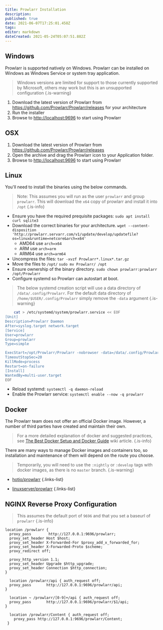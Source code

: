 ```yaml
---
title: Prowlarr Installation
description: 
published: true
date: 2021-06-07T17:25:01.458Z
tags: 
editor: markdown
dateCreated: 2021-05-24T05:07:51.882Z
---
```


## Windows

Prowlarr is supported natively on Windows. Prowlarr can be installed on Windows as Windows Service or system tray application.
> Windows versions are limited for support to those currently supported by Microsoft, others may work but this is an unsupported configuration
{.is-warning}

1. Download the latest version of Prowlarr from <https://github.com/Prowlarr/Prowlarr/releases> for your architecture
1. Run the installer
1. Browse to <http://localhost:9696> to start using Prowlarr

## OSX
  
1. Download the latest version of Prowlarr from <https://github.com/Prowlarr/Prowlarr/releases>
1. Open the archive and drag the Prowlarr icon to your Application folder.
1. Browse to <http://localhost:9696> to start using Prowlarr

## Linux
  
You'll need to install the binaries using the below commands.
> Note: This assumes you will run as the user `prowlarr` and group `prowlarr`.
> This will download the `x64` copy of prowlarr and install it into `/opt`
{.is-info}

- Ensure you have the required prequisite packages: `sudo apt install curl sqlite3`
- Download the correct binaries for your architecture.
 `wget --content-disposition 'http://prowlarr.servarr.com/v1/update/develop/updatefile?os=linux&runtime=netcore&arch=x64'`
  - AMD64 use `arch=x64`
  - ARM use `arch=arm`
  - ARM64 use `arch=arm64`
- Uncompress the files: `tar -xvzf Prowlarr*.linux*.tar.gz`
- Move the files to `/opt/` `sudo mv Prowlarr/ /opt`
- Ensure ownership of the binary directory.
  `sudo chown prowlarr:prowlarr /opt/Prowlarr`
- Configure systemd so Prowlarr can autostart at boot.
> The below systemd creation script will use a data directory of `/data/.config/Prowlarr`.  For the default data directory of `/home/$USER/.config/Prowlarr` simply remove the `-data` argument
{.is-warning}

```bash
    cat > /etc/systemd/system/prowlarr.service << EOF
[Unit]
Description=Prowlarr Daemon
After=syslog.target network.target
[Service]
User=prowlarr
Group=prowlarr
Type=simple

ExecStart=/opt/Prowlarr/Prowlarr -nobrowser -data=/data/.config/Prowlarr/
TimeoutStopSec=20
KillMode=process
Restart=on-failure
[Install]
WantedBy=multi-user.target
EOF
```

- Reload systemd: `systemctl -q daemon-reload`
- Enable the Prowlarr service: `systemctl enable --now -q prowlarr`

## Docker
  
The Prowlarr team does not offer an official Docker image. However, a number of third parties have created and maintain their own.

> For a more detailed explanation of docker and suggested practices, see [The Best Docker Setup and Docker Guide](/Docker-Guide) wiki article.
{.is-info}

There are many ways to manage Docker images and containers too, so installation and maintenance of them will depend on the route you choose.

> Temporarily, you will need to use the `:nightly` or `:develop` tags with docker images, as there is no `master` branch.
{.is-warning}

- [hotio/prowlarr](https://hotio.dev/containers/prowlarr/)
{.links-list}

- [linuxserver/prowlarr](https://github.com/linuxserver/docker-prowlarr/tree/develop)
{.links-list}

## NGINX Reverse Proxy Configuration

> This assumes the default port of `9696` and that you set a baseurl of `prowlarr`
{.is-info}

```
location /prowlarr {
  proxy_pass        http://127.0.0.1:9696/prowlarr;
  proxy_set_header Host $host;
  proxy_set_header X-Forwarded-For $proxy_add_x_forwarded_for;
  proxy_set_header X-Forwarded-Proto $scheme;
  proxy_redirect off;

  proxy_http_version 1.1;
  proxy_set_header Upgrade $http_upgrade;
  proxy_set_header Connection $http_connection;
}

  location /prowlarr/api { auth_request off;
  proxy_pass       http://127.0.0.1:9696/prowlarr/api;
}

  location ~ /prowlarr/[0-9]+/api { auth_request off;
  proxy_pass       http://127.0.0.1:9696/prowlarr/$1/api;
}

  location /prowlarr/Content { auth_request off;
    proxy_pass http://127.0.0.1:9696/prowlarr/Content;
 }
```
